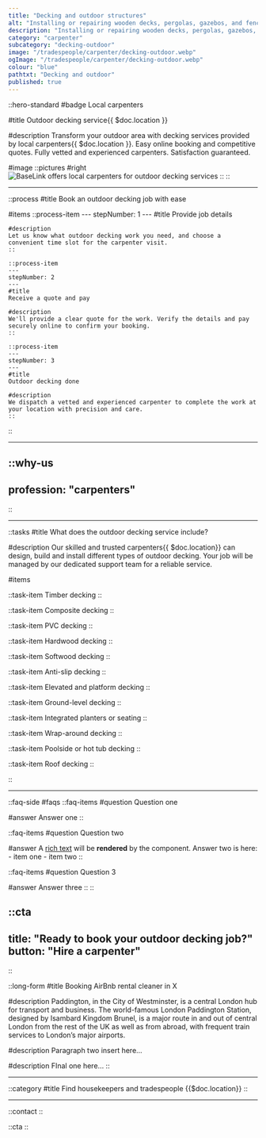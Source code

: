 ```yaml
---
title: "Decking and outdoor structures"
alt: "Installing or repairing wooden decks, pergolas, gazebos, and fencing"
description: "Installing or repairing wooden decks, pergolas, gazebos, and fencing"
category: "carpenter"
subcategory: "decking-outdoor"
image: "/tradespeople/carpenter/decking-outdoor.webp"
ogImage: "/tradespeople/carpenter/decking-outdoor.webp"
colour: "blue"
pathtxt: "Decking and outdoor"
published: true
---
```


::hero-standard
#badge
Local carpenters

#title
Outdoor decking service{{ $doc.location }}

#description
Transform your outdoor area with decking services provided by local carpenters{{ $doc.location }}. Easy online booking and competitive quotes. Fully vetted and experienced carpenters. Satisfaction guaranteed.

#image
    ::pictures
    #right
    ![BaseLink offers local carpenters for outdoor decking services](/tradespeople/carpenter/decking-outdoor.webp)
    ::
::

---

::process
#title
Book an outdoor decking job with ease

#items
    ::process-item
    ---
    stepNumber: 1
    ---
    #title
    Provide job details

    #description
    Let us know what outdoor decking work you need, and choose a convenient time slot for the carpenter visit.
    ::
    
    ::process-item
    ---
    stepNumber: 2
    ---
    #title
    Receive a quote and pay

    #description
    We'll provide a clear quote for the work. Verify the details and pay securely online to confirm your booking.
    ::

    ::process-item
    ---
    stepNumber: 3
    ---
    #title
    Outdoor decking done

    #description
    We dispatch a vetted and experienced carpenter to complete the work at your location with precision and care.
    ::
::

---

::why-us
---
profession: "carpenters"
---
::

---

::tasks
#title
What does the outdoor decking service include?

#description
Our skilled and trusted carpenters{{ $doc.location}} can design, build and install different types of outdoor decking. Your job will be managed by our dedicated support team for a reliable service.

#items

  ::task-item
  Timber decking
  ::

  ::task-item
  Composite decking
  ::

  ::task-item
  PVC decking
  ::

  ::task-item
  Hardwood decking
  ::

  ::task-item
  Softwood decking
  ::

  ::task-item
  Anti-slip decking
  ::

  ::task-item
  Elevated and platform decking
  ::

  ::task-item
  Ground-level decking
  ::

  ::task-item
  Integrated planters or seating
  ::

  ::task-item
  Wrap-around decking
  ::

  ::task-item
  Poolside or hot tub decking
  ::

  ::task-item
  Roof decking
  ::

::

---

::faq-side
#faqs
  ::faq-items
  #question
  Question one

  #answer
  Answer one
  ::

  ::faq-items
  #question
  Question two

  #answer
  A [rich text](/services/commercial-cleaning) will be **rendered** by the component.
  Answer two is here:
    - item one
    - item two
  ::

  ::faq-items
  #question
  Question 3

  #answer
  Answer three
  ::
::

::cta
---
title: "Ready to book your outdoor decking job?"
button: "Hire a carpenter"
---
::

::long-form
#title
Booking AirBnb rental cleaner in X

#description
Paddington, in the City of Westminster, is a central London hub for transport and business. The world-famous London Paddington Station, designed by Isambard Kingdom Brunel, is a major route in and out of central London from the rest of the UK as well as from abroad, with frequent train services to London’s major airports.

#description
Paragraph two insert here...

#description
FInal one here...
::

---

::category
#title
Find housekeepers and tradespeople {{$doc.location}}
::

---

::contact
::

::cta
::